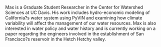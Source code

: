Max is a Graduate Student Researcher in the Center for Watershed Sciences at UC Davis. His work includes hydro-economic modeling of California?s water system using PyVIN and examining how climate variability will affect the management of our water resources. Max is also interested in water policy and water history and is currently working on a paper regarding the engineers involved in the establishment of San Francisco?s reservoir in the Hetch Hetchy valley. 